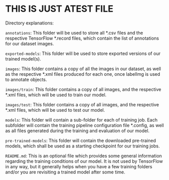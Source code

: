 # THIS IS JUST ATEST FILE 

Directory explanations:

`annotations`: This folder will be used to store all *.csv files and the respective TensorFlow *.record files, which contain the list of annotations for our dataset images.

`exported-models`: This folder will be used to store exported versions of our trained model(s).

`images`: This folder contains a copy of all the images in our dataset, as well as the respective *.xml files produced for each one, once labelImg is used to annotate objects.

`images/train`: This folder contains a copy of all images, and the respective *.xml files, which will be used to train our model.

`images/test`: This folder contains a copy of all images, and the respective *.xml files, which will be used to test our model.

`models`: This folder will contain a sub-folder for each of training job. Each subfolder will contain the training pipeline configuration file *.config, as well as all files generated during the training and evaluation of our model.

`pre-trained-models`: This folder will contain the downloaded pre-trained models, which shall be used as a starting checkpoint for our training jobs.

`README.md`: This is an optional file which provides some general information regarding the training conditions of our model. It is not used by TensorFlow in any way, but it generally helps when you have a few training folders and/or you are revisiting a trained model after some time.
